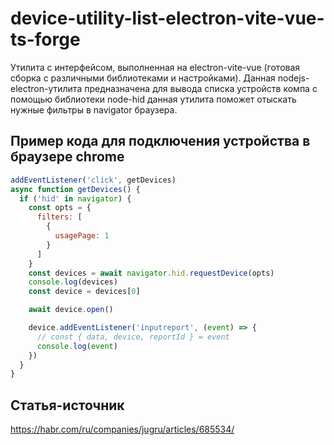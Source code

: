 # device-utility-list-electron-vite-vue-ts-forge

Утилита с интерфейсом, выполненная на electron-vite-vue (готовая сборка с различными библиотеками и настройками). Данная nodejs-electron-утилита предназначена для вывода списка устройств компа с помощью библиотеки node-hid
данная утилита поможет отыскать нужные фильтры в navigator браузера.

## Пример кода для подключения устройства в браузере chrome

```js
addEventListener('click', getDevices)
async function getDevices() {
  if ('hid' in navigator) {
    const opts = {
      filters: [
        {
          usagePage: 1
        }
      ]
    }
    const devices = await navigator.hid.requestDevice(opts)
    console.log(devices)
    const device = devices[0]

    await device.open()

    device.addEventListener('inputreport', (event) => {
      // const { data, device, reportId } = event
      console.log(event)
    })
  }
}
```

## Статья-источник

https://habr.com/ru/companies/jugru/articles/685534/
